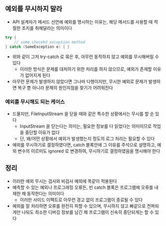 ## 예외를 무시하지 말라

* API 설계자가 메서드 선언에 예외를 명시하는 이유는, 해당 메서드를 사용할 때 적절한 조치를 취해달라는 의미이다

```java
try {
    // some checekd exception method
} catch (SomeException e) { }
```

* 위와 같이 그저 try-catch 로 묶은 후, 아무런 동작하지 않고 예외를 무시해버릴 수 있다
    * 이러한 방식은 문제를 대처하기 위한 처리를 하지 않으므로, 예외가 존재할 이유가 없어지게 된다
* 아무런 문제가 발생하지 않았다면 그나마 다행이지만, 무시한 예외로 문제가 발생하면 복구 뿐 아니라 문제의 원인지점을 찾기가 어려워진다

### 예외를 무시해도 되는 케이스

* 드물지만, FileInputStream 을 닫을 때와 같은 특수한 상황에서는 무시를 할 순 있다
    * InputStream 을 닫는다는 의미는, 필요한 정보를 다 읽었다는 의미이므로 작업을 중단할 이유가 없다
    * 단, 왜/어떤 상황에서 예외가 발생했는지 정도의 로그 처리는 필요할 수 있다
* 예외를 무시하기로 결정하였다면, catch 블록안에 그 이유를 주석으로 설명하고, 예외 변수의 이르미도 ignored 로 변경하여, 무시하기로 결정하였음을 명시해야 한다

## 정리

* 이러한 예외 무시는 검사와 비검사 예외에 똑같이 적용된다
* 예측할 수 있는 예외나 프로그래밍 오류든, 빈 catch 블록은 프로그램에 오류를 내재한 채 동작한다는 의미이다
    * 이러한 사이드 이펙트로 아무런 경고 없이 프로그램이 종료될 수 있다
* 예외를 잘 처리하면 오류를 완전히 피할 수 있으며, 무시하지 않고 빠같으로 전파되게만 나둬도 최소한 디버깅 정보를 남긴 채 프로그램이 신속히 중단되게는 할 수 있다
